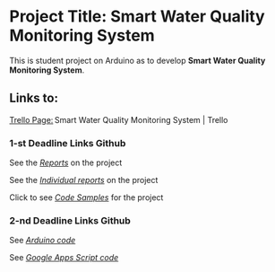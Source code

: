 # Project Title:  Smart Water Quality Monitoring System

This is student project on Arduino as to develop **Smart Water Quality Monitoring System**.

## Links to:   

[Trello Page:](https://trello.com/b/AU3PxAXM/arduino-project-10) Smart Water Quality Monitoring System | Trello 

### 1-st Deadline Links Github

See the [*Reports*](https://github.com/Valeryschka/ArduinoWaterQualitySystem/tree/Reports) on the project

See the [*Individual reports*](https://github.com/Valeryschka/ArduinoWaterQualitySystem/tree/IndividualReports
) on the project

Click to see [*Code Samples*](https://github.com/Valeryschka/ArduinoWaterQualitySystem/tree/Arduino-Code
) for the project

### 2-nd Deadline Links Github

See [*Arduino code* ](https://github.com/valerkahere/ArduinoWaterQualitySystem/blob/Project2/ArduinoSpreadsheet.ino)

See [*Google Apps Script code*](https://github.com/valerkahere/ArduinoWaterQualitySystem/blob/Project2/Code.gs)
